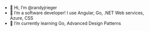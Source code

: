 - 👋 Hi, I’m @randyjrieger
- 👀 I’m a software developer! I use Angular, Go, .NET Web services, Azure, CSS
- 🌱 I’m currently learning Go, Advanced Design Patterns

<!---
randyjrieger/randyjrieger is a ✨ special ✨ repository because its `README.md` (this file) appears on your GitHub profile.
You can click the Preview link to take a look at your changes.
--->
